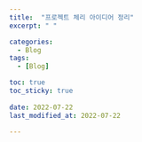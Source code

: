 ```yaml
---
title:  "프로젝트 체리 아이디어 정리"
excerpt: " "

categories:
  - Blog
tags:
  - [Blog]

toc: true
toc_sticky: true
 
date: 2022-07-22
last_modified_at: 2022-07-22

--- 
```


# 








